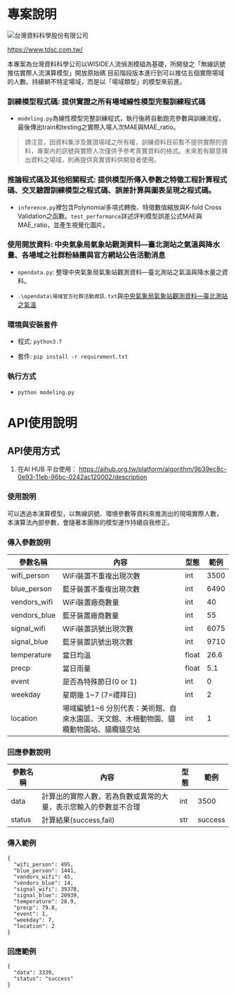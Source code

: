 # 專案說明

![台灣資料科學股份有限公司](https://i.imgur.com/hC4grlU.png)

https://www.tdsc.com.tw/

本專案為台灣資料科學公司以WISIDE人流偵測模組為基礎，所開發之「無線訊號推估實際人流演算模型」開放原始碼
目前階段版本進行到可以推估五個實際場域的人數。持續朝不特定場域，而是以「場域類型」的模型來前進。

### 訓練模型程式碼: 提供實證之所有場域線性模型完整訓練程式碼

- `modeling.py`為線性模型完整訓練程式，執行後將自動跑完參數與訓練流程，最後傳出train和testing之實際入場人次MAE與MAE_ratio。

> 請注意，因資料集涉及實證場域之所有權，訓練資料目前暫不提供實際的資料，專案內的訊號與實際人次僅供予參考真實資料的格式。未來若有願意釋出資料之場域，則再提供真實資料供開發者使用。

### 推論程式碼及其他相關程式: 提供模型所傳入參數之特徵工程計算程式碼、交叉驗證訓練模型之程式碼、誤差計算與圖表呈現之程式碼。

- `inference.py`裡包含Polynomial多項式轉換、特徵數值縮放與K-fold Cross Validation之函數。`test_performance`詳述評判模型誤差公式MAE與MAE_ratio，並產生視覺化圖片。

### 使用開放資料: 中央氣象局氣象站觀測資料—臺北測站之氣溫與降水量、各場域之社群粉絲團與官方網站公告活動消息

- `opendata.py`: 整理中央氣象局氣象站觀測資料—臺北測站之氣溫與降水量之資料。

- `.\opendata\場域官方社群活動資訊.txt`與[中央氣象局氣象站觀測資料—臺北測站之氣溫](https://e-service.cwb.gov.tw/HistoryDataQuery/index.jsp)

### 環境與安裝套件

- 程式: `python3.7`

- 套件: `pip install -r requirement.txt`

### 執行方式

- `python modeling.py`






# API使用說明

## API使用方式

1. 在AI HUB 平台使用：
https://aihub.org.tw/platform/algorithm/9b39ec8c-0e93-11eb-96bc-0242ac120002/description


### 使用說明
可以透過本演算模型，以無線訊號、環境參數等資料來推測出的現場實際人數，
本演算法內部參數，會隨著本團隊的模型運作持續自我修正。


### 傳入參數說明

參數名稱  | 內容 | 型態 | 範例
------------- | -------------| -------------| -------------
wifi_person  |  WiFi裝置不重複出現次數 | int | 3500
blue_person  |  藍牙裝置不重複出現次數 | int | 6490
vendors_wifi  |  WiFi裝置廠商數量 | int | 40
vendors_blue  |  藍牙裝置廠商數量 | int | 55
signal_wifi  |  WiFi裝置訊號出現次數 | int | 6075
signal_blue  |  藍牙裝置訊號出現次數 | int | 9710
temperature  |  當日均溫 | float | 26.6
precp  |  當日雨量 | float | 5.1
event  |  是否為特殊節日(0 or 1) | int | 0
weekday  |  星期幾  1~7 (7=禮拜日) | int | 2
location  |  場域編號1~6 分別代表：美術館、自來水園區、天文館、木柵動物園、貓纜動物園站、貓纜貓空站 | int | 1

### 回應參數說明

參數名稱  | 內容 | 型態 | 範例
------------- | -------------| -------------| -------------
data  |  計算出的實際人數，若為負數或異常的大量，表示您輸入的參數並不合理 | int | 3500
status  |  計算結果(success,fail) | str | success


### 傳入範例
```
{
  "wifi_person": 495,
  "blue_person": 1441,
  "vendors_wifi": 45,
  "vendors_blue": 14,
  "signal_wifi": 39378,
  "signal_blue": 20939,
  "temperature": 28.9,
  "precp": 79.8,
  "event": 1,
  "weekday": 7,
  "location": 2
}

```

### 回應範例
```
{
  "data": 3339,
  "status": "success"
}

```
